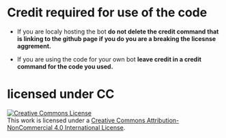 # Credit required for use of the code 
- If you are localy hosting the bot <B>do not delete the credit command that is linking to the github page if you do you are a breaking the licesnse aggrement.</b>

- If you are using the code for your own bot <b>leave credit in a credit command for the code you used.</b>

# licensed under CC 
<a rel="license" href="http://creativecommons.org/licenses/by-nc/4.0/"><img alt="Creative Commons License" style="border-width:0" src="https://i.creativecommons.org/l/by-nc/4.0/88x31.png" /></a><br />This work is licensed under a <a rel="license" href="http://creativecommons.org/licenses/by-nc/4.0/">Creative Commons Attribution-NonCommercial 4.0 International License</a>.

